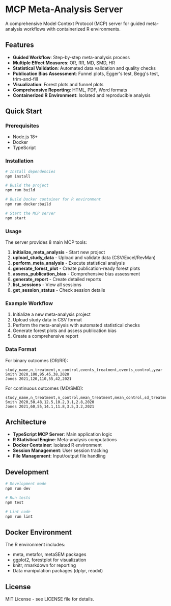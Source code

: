 # MCP Meta-Analysis Server

A comprehensive Model Context Protocol (MCP) server for guided meta-analysis workflows with containerized R environments.

## Features

- **Guided Workflow**: Step-by-step meta-analysis process
- **Multiple Effect Measures**: OR, RR, MD, SMD, HR
- **Statistical Validation**: Automated data validation and quality checks
- **Publication Bias Assessment**: Funnel plots, Egger's test, Begg's test, trim-and-fill
- **Visualization**: Forest plots and funnel plots
- **Comprehensive Reporting**: HTML, PDF, Word formats
- **Containerized R Environment**: Isolated and reproducible analysis

## Quick Start

### Prerequisites

- Node.js 18+
- Docker
- TypeScript

### Installation

```bash
# Install dependencies
npm install

# Build the project
npm run build

# Build Docker container for R environment
npm run docker:build

# Start the MCP server
npm start
```

### Usage

The server provides 8 main MCP tools:

1. **initialize_meta_analysis** - Start new project
2. **upload_study_data** - Upload and validate data (CSV/Excel/RevMan)
3. **perform_meta_analysis** - Execute statistical analysis
4. **generate_forest_plot** - Create publication-ready forest plots
5. **assess_publication_bias** - Comprehensive bias assessment
6. **generate_report** - Create detailed reports
7. **list_sessions** - View all sessions
8. **get_session_status** - Check session details

### Example Workflow

1. Initialize a new meta-analysis project
2. Upload study data in CSV format
3. Perform the meta-analysis with automated statistical checks
4. Generate forest plots and assess publication bias
5. Create a comprehensive report

### Data Format

For binary outcomes (OR/RR):
```csv
study_name,n_treatment,n_control,events_treatment,events_control,year
Smith 2020,100,95,45,38,2020
Jones 2021,120,110,55,42,2021
```

For continuous outcomes (MD/SMD):
```csv
study_name,n_treatment,n_control,mean_treatment,mean_control,sd_treatment,sd_control,year
Smith 2020,50,48,12.5,10.2,3.1,2.8,2020
Jones 2021,60,55,14.1,11.8,3.5,3.2,2021
```

## Architecture

- **TypeScript MCP Server**: Main application logic
- **R Statistical Engine**: Meta-analysis computations
- **Docker Container**: Isolated R environment
- **Session Management**: User session tracking
- **File Management**: Input/output file handling

## Development

```bash
# Development mode
npm run dev

# Run tests
npm test

# Lint code
npm run lint
```

## Docker Environment

The R environment includes:
- meta, metafor, metaSEM packages
- ggplot2, forestplot for visualization
- knitr, rmarkdown for reporting
- Data manipulation packages (dplyr, readxl)

## License

MIT License - see LICENSE file for details.